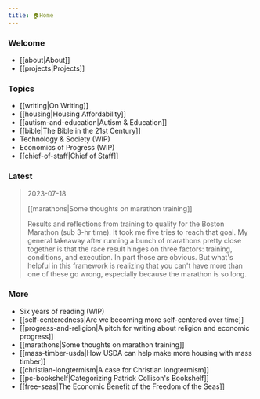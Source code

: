```yaml
---
title: 🏠Home 
---
```

### Welcome
- [[about|About]]
- [[projects|Projects]]
### Topics
- [[writing|On Writing]]
- [[housing|Housing Affordability]]
- [[autism-and-education|Autism & Education]]
- [[bible|The Bible in the 21st Century]]
- Technology & Society (WIP)
- Economics of Progress (WIP)
- [[chief-of-staff|Chief of Staff]]
### Latest
> 2023-07-18
> 
> [[marathons|Some thoughts on marathon training]]
> 
> Results and reflections from training to qualify for the Boston Marathon (sub 3-hr time). It took me five tries to reach that goal. My general takeaway after running a bunch of marathons pretty close together is that the race result hinges on three factors: training, conditions, and execution. In part those are obvious. But what's helpful in this framework is realizing that you can't have more than one of these go wrong, especially because the marathon is so long. 


### More
- Six years of reading (WIP)
- [[self-centeredness|Are we becoming more self-centered over time]]
- [[progress-and-religion|A pitch for writing about religion and economic progress]]
- [[marathons|Some thoughts on marathon training]]
- [[mass-timber-usda|How USDA can help make more housing with mass timber]]
- [[christian-longtermism|A case for Christian longtermism]]
- [[pc-bookshelf|Categorizing Patrick Collison's Bookshelf]] 
- [[free-seas|The Economic Benefit of the Freedom of the Seas]] 
